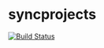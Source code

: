 # syncprojects
[![Build Status](https://0.0.0.0/api/badges/keaneokelley/syncprojects/status.svg)](https://0.0.0.0/keaneokelley/syncprojects)

